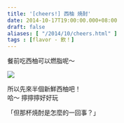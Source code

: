 ```yaml
---
title: '[cheers!] 西柚 焼酎'
date: 2014-10-17T19:00:00.000+08:00
draft: false
aliases: [ "/2014/10/cheers.html" ]
tags : [flavor - 飲！]
---
```


餐前吃西柚可以燃脂呢～  

![](/images/grapefruitshochu.jpg)

所以先來半個新鮮西柚吧！  
哈～ 擰擰擰好好玩  
  
「但那杯焼酎是怎麼的一回事？」

